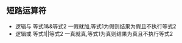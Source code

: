 ## 短路运算符   
* 逻辑与 等式1&&等式2    一假就加,等式1为假则结果为假且不执行等式2  
* 逻辑或 等式1||等式2    一真就真,等式1为真则结果为真且不执行等式2     